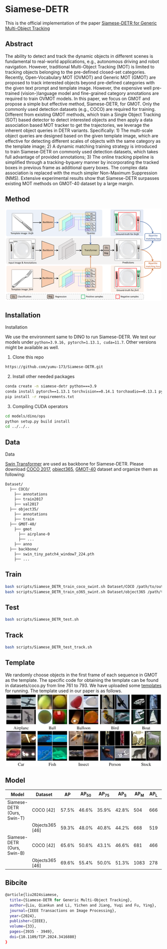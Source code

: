 # Siamese-DETR

This is the official implementation of the paper [Siamese-DETR for Generic Multi-Object Tracking](https://ieeexplore.ieee.org/abstract/document/10571840/)

## Abstract

The ability to detect and track the dynamic objects in different scenes is fundamental to real-world applications, e.g., autonomous driving and robot navigation. However, traditional Multi-Object Tracking (MOT) is limited to tracking objects belonging to the pre-defined closed-set categories. Recently, Open-Vocabulary MOT (OVMOT) and Generic MOT (GMOT) are proposed to track interested objects beyond pre-defined categories with the given text prompt and template image. However, the expensive well pre-trained (vision-)language model and fine-grained category annotations are required to train OVMOT models. In this paper, we focus on GMOT and propose a simple but effective method, Siamese-DETR, for GMOT. Only the commonly used detection datasets (e.g., COCO) are required for training. Different from existing GMOT methods, which train a Single Object Tracking (SOT) based detector to detect interested objects and then apply a data association based MOT tracker to get the trajectories, we leverage the inherent object queries in DETR variants. Specifically: 1) The multi-scale object queries are designed based on the given template image, which are effective for detecting different scales of objects with the same category as the template image; 2) A dynamic matching training strategy is introduced to train Siamese-DETR on commonly used detection datasets, which takes full advantage of provided annotations; 3) The online tracking pipeline is simplified through a tracking-byquery manner by incorporating the tracked boxes in previous frame as additional query boxes. The complex data association is replaced with the much simpler Non-Maximum Suppression (NMS). Extensive experimental results show that Siamese-DETR surpasses existing MOT methods on GMOT-40 dataset by a large margin.

## Method

![Method](image/method.png)

## Installation

<html>
  <summary>Installation</summary>
  
  We use the environment same to DINO to run Siamese-DETR. 
  We test our models under ```python=3.9.16, pytorch=1.13.1, cuda=11.7```. Other versions might be available as well. 

   1. Clone this repo
   ```sh
   https://github.com/yumu-173/Siamese-DETR.git
   ```

   2. Install other needed packages
   ```sh
   conda create -n siamese-detr python===3.9
   conda install pytorch==1.13.1 torchvision==0.14.1 torchaudio==0.13.1 pytorch-cuda=11.7 -c pytorch -c nvidia
   pip install -r requirements.txt
   ```

   3. Compiling CUDA operators
   ```sh
   cd models/dino/ops
   python setup.py build install
   cd ../../..
   ```
</html>

## Data

<html>
  <summary>Data</summary>

[Swin Transformer](https://github.com/microsoft/Swin-Transformer) are used as backbone for Siamese-DETR.
Please download [COCO 2017](https://cocodataset.org/), [object365](https://www.objects365.org/overview.html), [GMOT-40](https://spritea.github.io/GMOT40/) dataset and organize them as following:
```
Dataset/
  ├── COCO/
    ├── annotations
    ├── train2017
    ├── val2017
  ├── object35/
    ├── annotations
    ├── train
  ├── GMOT-40/
    ├── gmot
      ├── airplane-0
      ├── ...
    ├── anno
  ├── backbone/
    ├── swin_tiny_patch4_window7_224.pth
    ├── ...
```
</html>

## Train
  ```sh
  bash scripts/Siamese_DETR_train_coco_swint.sh Dataset/COCO /path/to/output-dir/ template-number
  bash scripts/Siamese_DETR_train_o365_swint.sh Dataset/object365 /path/to/output-dir/ template-number
  ```

## Test

  ```sh
  bash scripts/Siamese_DETR_test.sh
  ```

## Track
  ```sh
  bash scripts/Siamese_DETR_test_track.sh
  ```

## Template

We randomly choose objects in the first frame of each sequence in GMOT as the template. The specific code for obtaining the template can be found in datasets/coco.py from line 761 to 793. We have uploaded some [templates](template) for running. The template used in our paper is as follows. 
![Template](image/template.png)

## Model

| Model                            | Dataset      | AP    | AP<sub>50  | AP<sub>75  | AP<sub>S   | AP<sub>M   | AP<sub>L    | Checkpoint |
|----------------------------------|--------------|-------|-------|-------|-------|-------|--------|---------|
| Siamese-DETR (Ours, Swin-T)      | COCO [42]    | 57.5% | 46.6% | 35.9% | 42.8% | 504   | 666    | [Baidu](https://pan.baidu.com/s/1Mv7WyUlrHbFrjrc_lCzyxA?pwd=9iwb)   |
|                                  | Objects365 [46] | 59.3% | 48.0% | 40.8% | 44.2% | 668   | 519    | [Baidu](https://pan.baidu.com/s/1RvdJRmrYaYM_izbFyZvHNw?pwd=ekhr)   |
| Siamese-DETR (Ours, Swin-B)      | COCO [42]    | 65.6% | 50.6% | 43.1% | 46.6% | 681   | 466    | -   |
|                                  | Objects365 [46] | 69.6% | 55.4% | 50.0% | 51.3% | 1083  | 278    | -   |


## Bibcite

```sh
@article{liu2024siamese,
  title={Siamese-DETR for Generic Multi-Object Tracking},
  author={Liu, Qiankun and Li, Yichen and Jiang, Yuqi and Fu, Ying},
  journal={IEEE Transactions on Image Processing},
  year={2024},
  publisher={IEEE},
  volume={33},
  pages={3935 - 3949},
  doi={10.1109/TIP.2024.3416880}
}
```
